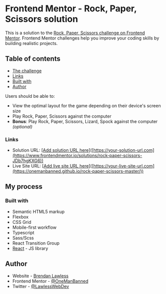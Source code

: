 # Frontend Mentor - Rock, Paper, Scissors solution

This is a solution to the [Rock, Paper, Scissors challenge on Frontend Mentor](https://www.frontendmentor.io/challenges/rock-paper-scissors-game-pTgwgvgH). Frontend Mentor challenges help you improve your coding skills by building realistic projects. 

## Table of contents

  - [The challenge](#the-challenge)
  - [Links](#links)
  - [Built with](#built-with)
  - [Author](#author)

Users should be able to:

- View the optimal layout for the game depending on their device's screen size
- Play Rock, Paper, Scissors against the computer
- **Bonus**: Play Rock, Paper, Scissors, Lizard, Spock against the computer _(optional)_

### Links

- Solution URL: [[Add solution URL here](https://www.frontendmentor.io/solutions/rock-paper-scissors-JDb7hgKXG6)]([https://your-solution-url.com](https://www.frontendmentor.io/solutions/rock-paper-scissors-JDb7hgKXG6))
- Live Site URL: [[Add live site URL here](https://onemanbanned.github.io/rock-paper-scissors-master/)]([https://your-live-site-url.com](https://onemanbanned.github.io/rock-paper-scissors-master/))

## My process

### Built with

- Semantic HTML5 markup
- Flexbox
- CSS Grid
- Mobile-first workflow
- Typescript
- Sass/Scss
- React Transition Group
- [React](https://reactjs.org/) - JS library

## Author

- Website - [Brendan Lawless](brendanlawless.co.uk)
- Frontend Mentor - [@OneManBanned](https://www.frontendmentor.io/profile/OneManBanned)
- Twitter - [@LawlessWebDev](https://www.twitter.com/LawlessWebDev)

